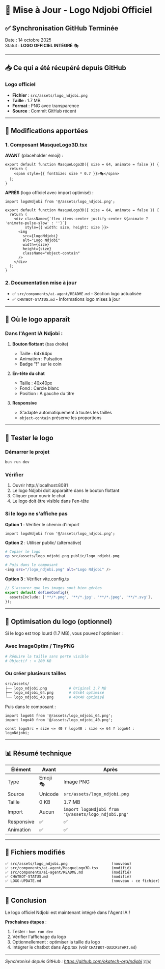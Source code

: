# 🎨 Mise à Jour - Logo Ndjobi Officiel

## ✅ Synchronisation GitHub Terminée

Date : 14 octobre 2025  
Statut : **LOGO OFFICIEL INTÉGRÉ** 🎭

---

## 📥 Ce qui a été récupéré depuis GitHub

### Logo officiel
- **Fichier** : `src/assets/logo_ndjobi.png`
- **Taille** : 1.7 MB
- **Format** : PNG avec transparence
- **Source** : Commit GitHub récent

---

## 🔄 Modifications apportées

### 1. Composant MasqueLogo3D.tsx

**AVANT** (placeholder emoji) :
```tsx
export default function MasqueLogo3D({ size = 64, animate = false }) {
  return (
    <span style={{ fontSize: size * 0.7 }}>🎭</span>
  );
}
```

**APRÈS** (logo officiel avec import optimisé) :
```tsx
import logoNdjobi from '@/assets/logo_ndjobi.png';

export default function MasqueLogo3D({ size = 64, animate = false }) {
  return (
    <div className={`flex items-center justify-center ${animate ? 'animate-pulse-slow' : ''}`}
         style={{ width: size, height: size }}>
      <img 
        src={logoNdjobi}
        alt="Logo Ndjobi"
        width={size}
        height={size}
        className="object-contain"
      />
    </div>
  );
}
```

### 2. Documentation mise à jour

- ✅ `src/components/ai-agent/README.md` - Section logo actualisée
- ✅ `CHATBOT-STATUS.md` - Informations logo mises à jour

---

## 📍 Où le logo apparaît

### Dans l'Agent IA Ndjobi :

1. **Bouton flottant** (bas droite)
   - Taille : 64x64px
   - Animation : Pulsation
   - Badge "!" sur le coin

2. **En-tête du chat**
   - Taille : 40x40px
   - Fond : Cercle blanc
   - Position : À gauche du titre

3. **Responsive**
   - S'adapte automatiquement à toutes les tailles
   - `object-contain` préserve les proportions

---

## 🧪 Tester le logo

### Démarrer le projet
```bash
bun run dev
```

### Vérifier
1. Ouvrir http://localhost:8081
2. Le logo Ndjobi doit apparaître dans le bouton flottant
3. Cliquer pour ouvrir le chat
4. Le logo doit être visible dans l'en-tête

### Si le logo ne s'affiche pas

**Option 1** : Vérifier le chemin d'import
```tsx
import logoNdjobi from '@/assets/logo_ndjobi.png';
```

**Option 2** : Utiliser public/ (alternative)
```bash
# Copier le logo
cp src/assets/logo_ndjobi.png public/logo_ndjobi.png

# Puis dans le composant
<img src="/logo_ndjobi.png" alt="Logo Ndjobi" />
```

**Option 3** : Vérifier vite.config.ts
```ts
// S'assurer que les images sont bien gérées
export default defineConfig({
  assetsInclude: ['**/*.png', '**/*.jpg', '**/*.jpeg', '**/*.svg'],
});
```

---

## 🎨 Optimisation du logo (optionnel)

Si le logo est trop lourd (1.7 MB), vous pouvez l'optimiser :

### Avec ImageOptim / TinyPNG
```bash
# Réduire la taille sans perte visible
# Objectif : < 200 KB
```

### Ou créer plusieurs tailles
```bash
src/assets/
├── logo_ndjobi.png          # Original 1.7 MB
├── logo_ndjobi_64.png       # 64x64 optimisé
└── logo_ndjobi_40.png       # 40x40 optimisé
```

Puis dans le composant :
```tsx
import logo64 from '@/assets/logo_ndjobi_64.png';
import logo40 from '@/assets/logo_ndjobi_40.png';

const logoSrc = size <= 40 ? logo40 : size <= 64 ? logo64 : logoNdjobi;
```

---

## 📊 Résumé technique

| Élément | Avant | Après |
|---------|-------|-------|
| Type | Emoji 🎭 | Image PNG |
| Source | Unicode | `src/assets/logo_ndjobi.png` |
| Taille | 0 KB | 1.7 MB |
| Import | Aucun | `import logoNdjobi from '@/assets/logo_ndjobi.png'` |
| Responsive | ✅ | ✅ |
| Animation | ✅ | ✅ |

---

## 🔗 Fichiers modifiés

```
✅ src/assets/logo_ndjobi.png                    (nouveau)
✅ src/components/ai-agent/MasqueLogo3D.tsx      (modifié)
✅ src/components/ai-agent/README.md             (modifié)
✅ CHATBOT-STATUS.md                             (modifié)
✅ LOGO-UPDATE.md                                (nouveau - ce fichier)
```

---

## 🎉 Conclusion

Le logo officiel Ndjobi est maintenant intégré dans l'Agent IA !

**Prochaines étapes** :
1. Tester : `bun run dev`
2. Vérifier l'affichage du logo
3. Optionnellement : optimiser la taille du logo
4. Intégrer le chatbot dans App.tsx (voir `CHATBOT-QUICKSTART.md`)

---

*Synchronisé depuis GitHub : https://github.com/okatech-org/ndjobi* 🇬🇦

